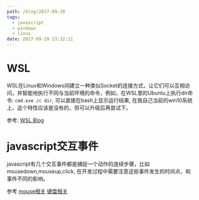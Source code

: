 ```yaml
---
path: /blog/2017-09-20
tags:
  - javascript
  - windows
  - linux
date: 2017-09-20 23:32:11
---
```



WSL
===
WSL在Linux和Windows间建立一种类似Socket的连接方式，让它们可以互相访问，并智能地执行不同与当前环境的命令，例如，在WSL里的Ubuntu上执行dir命令: `cmd.exe /c dir`, 可以直接在bash上显示运行结果, 在我自己当前的win10系统上，这个特性应该是没有的，但可以升级后再尝试下。

参考:
[WSL Blog](https://blogs.msdn.microsoft.com/wsl/2016/10/19/windows-and-ubuntu-interoperability/)


javascript交互事件
===
javascript有几个交互事件都是捕捉一个动作的连续步骤，比如mousedown,mouseup,click, 在开发过程中需要注意这些事件发生的时间点，和事件不同的影响。

参考
[mouse相关](https://www.quirksmode.org/dom/events/click.html)
[键盘相关](https://stackoverflow.com/questions/3396754/onkeypress-vs-onkeyup-and-onkeydown)

